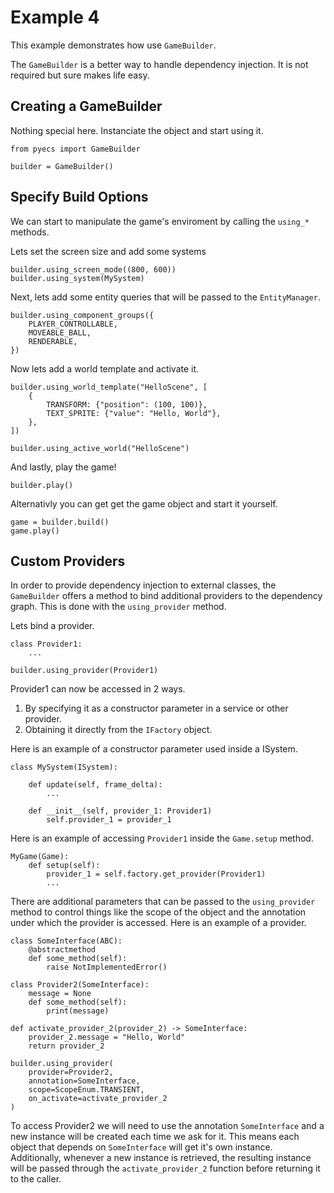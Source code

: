 # Example 4

This example demonstrates how use `GameBuilder`.

The `GameBuilder` is a better way to handle dependency injection. It is not required but sure makes
life easy.

## Creating a GameBuilder

Nothing special here. Instanciate the object and start using it.

```
from pyecs import GameBuilder

builder = GameBuilder()
```

## Specify Build Options

We can start to manipulate the game's enviroment by calling the `using_*` methods.

Lets set the screen size and add some systems

```
builder.using_screen_mode((800, 600))
builder.using_system(MySystem)
```

Next, lets add some entity queries that will be passed to the `EntityManager`.

```
builder.using_component_groups({
    PLAYER_CONTROLLABLE,
    MOVEABLE_BALL,
    RENDERABLE,
})
```

Now lets add a world template and activate it.

```
builder.using_world_template("HelloScene", [
    {
        TRANSFORM: {"position": (100, 100)},
        TEXT_SPRITE: {"value": "Hello, World"},
    },
])

builder.using_active_world("HelloScene")
```

And lastly, play the game!

```
builder.play()
```

Alternativly you can get get the game object and start it yourself.

```
game = builder.build()
game.play()
```

## Custom Providers

In order to provide dependency injection to external classes, the `GameBuilder` offers a method to
bind additional providers to the dependency graph. This is done with the `using_provider` method.

Lets bind a provider.

```
class Provider1:
    ...

builder.using_provider(Provider1)
```

Provider1 can now be accessed in 2 ways.

1. By specifying it as a constructor parameter in a service or other provider.
2. Obtaining it directly from the `IFactory` object.

Here is an example of a constructor parameter used inside a ISystem.

```
class MySystem(ISystem):

    def update(self, frame_delta):
        ...

    def __init__(self, provider_1: Provider1)
        self.provider_1 = provider_1
```

Here is an example of accessing `Provider1` inside the `Game.setup` method.

```
MyGame(Game):
    def setup(self):
        provider_1 = self.factory.get_provider(Provider1)
        ...
```

There are additional parameters that can be passed to the `using_provider` method to control
things like the scope of the object and the annotation under which the provider is accessed.
Here is an example of a provider.

```
class SomeInterface(ABC):
    @abstractmethod
    def some_method(self):
        raise NotImplementedError()

class Provider2(SomeInterface):
    message = None
    def some_method(self):
        print(message)

def activate_provider_2(provider_2) -> SomeInterface:
    provider_2.message = "Hello, World"
    return provider_2

builder.using_provider(
    provider=Provider2,
    annotation=SomeInterface,
    scope=ScopeEnum.TRANSIENT,
    on_activate=activate_provider_2
)
```

To access Provider2 we will need to use the annotation `SomeInterface` and a new instance will be
created each time we ask for it.  This means each object that depends on `SomeInterface` will get
it's own instance.  Additionally, whenever a new instance is retrieved, the resulting instance will
be passed through the `activate_provider_2` function before returning it to the caller.


